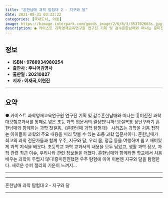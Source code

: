 ```yaml
---
title: "흔한남매 과학 탐험대 2 - 지구와 달"
date: 2021-08-31 03:22:22
categories: [국내도서, 아동]
image: https://bimage.interpark.com/goods_image/2/6/6/3/353702663s.jpg
description: ● 카이스트 과학영재교육연구원 연구진 기획 및 감수흔한남매와 떠나는 흥미진진 과학 대모험교과서를 통째로 넣은 초등 과학 입문서의 결정판!냐하! 요절복통 장난꾸러기 흔한남매와 함께하는 과학 첫걸음.《흔한남매 과학 탐험대》 시리즈는 과학을 처음 접하는 아이들이 과학의 주요 내용을 미리 맛
---
```


## **정보**

- **ISBN : 9788934980254**
- **출판사 : 주니어김영사**
- **출판일 : 20210827**
- **저자 : 이재국,이현진**

------



## **요약**

●  카이스트 과학영재교육연구원 연구진 기획 및 감수흔한남매와 떠나는 흥미진진 과학 대모험교과서를 통째로 넣은 초등 과학 입문서의 결정판!냐하! 요절복통 장난꾸러기 흔한남매와 함께하는 과학 첫걸음.《흔한남매 과학 탐험대》 시리즈는 과학을 처음 접하는 아이들이 과학의 주요 내용을 미리 맛볼 수 있는 초등 과학 입문서이다. 흔한남매가 최고의 과학 전문가들과 함께 우주, 지구와 달, 우리 몸, 정글 등을 여행하며 쉽고 재미있게 과학 지식을 배운다. 초등학교 과학 교과서의 내용을 모두 담았고, 생활 과학 정보, 과학 관련 최근 이슈, 우리나라 관련 정보들을 더했다. 흔한남매와 함께라면 학교에서 처음 배우는 과학이 두렵지 않다!흥미진진했던 우주 탐험에 이어 이번엔 지구와 달을 탐험한다. 새로운 슈퍼 젤리의 기운이 느껴지...

------



------


흔한남매 과학 탐험대 2 - 지구와 달 

------


